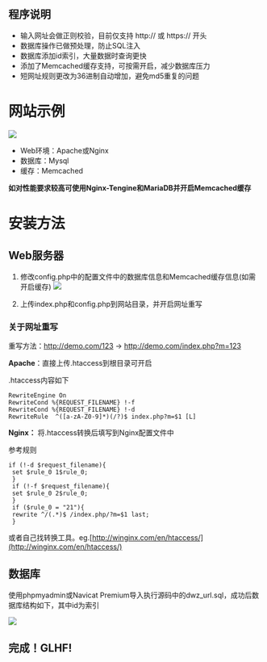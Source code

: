 ## 程序说明
- 输入网址会做正则校验，目前仅支持 http:// 或 https:// 开头
- 数据库操作已做预处理，防止SQL注入
- 数据库添加id索引，大量数据时查询更快
- 添加了Memcached缓存支持，可按需开启，减少数据库压力
- 短网址规则更改为36进制自动增加，避免md5重复的问题

# 网站示例
![](https://i.loli.net/2019/04/26/5cc3292fe28b9.jpg)
- Web环境：Apache或Nginx
- 数据库：Mysql
- 缓存：Memcached

**如对性能要求较高可使用Nginx-Tengine和MariaDB并开启Memcached缓存**

# 安装方法
## Web服务器

1. 修改config.php中的配置文件中的数据库信息和Memcached缓存信息(如需开启缓存)
![](https://i.loli.net/2019/04/26/5cc32930417e1.jpg)

2. 上传index.php和config.php到网站目录，并开启网址重写

### 关于网址重写

重写方法：http://demo.com/123 -> http://demo.com/index.php?m=123

**Apache**：直接上传.htaccess到根目录可开启

.htaccess内容如下

```
RewriteEngine On
RewriteCond %{REQUEST_FILENAME} !-f
RewriteCond %{REQUEST_FILENAME} !-d
RewriteRule  ^([a-zA-Z0-9]*)(/?)$ index.php?m=$1 [L]
```

**Nginx：** 将.htaccess转换后填写到Nginx配置文件中

参考规则

```
if (!-d $request_filename){
 set $rule_0 1$rule_0;
 }
 if (!-f $request_filename){
 set $rule_0 2$rule_0;
 }
 if ($rule_0 = "21"){
 rewrite ^/(.*)$ /index.php/?m=$1 last;
 }
```

或者自己找转换工具。eg.[http://winginx.com/en/htaccess/](http://winginx.com/en/htaccess/)


## 数据库
使用phpmyadmin或Navicat Premium导入执行源码中的dwz_url.sql，成功后数据库结构如下，其中id为索引

![](https://i.loli.net/2019/04/26/5cc3292fc15e7.jpg)


## 完成！GLHF!
